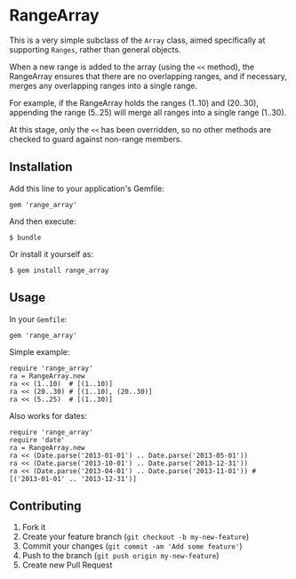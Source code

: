 # RangeArray

This is a very simple subclass of the `Array` class, aimed specifically at supporting `Ranges`, rather than general objects.

When a new range is added to the array (using the `<<` method), the RangeArray ensures that there are no overlapping ranges, and if necessary, merges any overlapping ranges into a single range.

For example, if the RangeArray holds the ranges (1..10) and (20..30), appending the range (5..25) will merge all ranges into a single range (1..30).

At this stage, only the `<<` has been overridden, so no other methods are checked to guard against non-range members.

## Installation

Add this line to your application's Gemfile:

    gem 'range_array'

And then execute:

    $ bundle

Or install it yourself as:

    $ gem install range_array

## Usage

In your `Gemfile`:

```gem 'range_array'```

Simple example:

    require 'range_array'
    ra = RangeArray.new
    ra << (1..10)  # [(1..10)]
    ra << (20..30) # [(1..10), (20..30)]
    ra << (5..25)  # [(1..30)]

Also works for dates:

    require 'range_array'
    require 'date'
    ra = RangeArray.new
    ra << (Date.parse('2013-01-01') .. Date.parse('2013-05-01'))
    ra << (Date.parse('2013-10-01') .. Date.parse('2013-12-31'))
    ra << (Date.parse('2013-04-01') .. Date.parse('2013-11-01')) # [('2013-01-01' .. '2013-12-31')]

## Contributing

1. Fork it
2. Create your feature branch (`git checkout -b my-new-feature`)
3. Commit your changes (`git commit -am 'Add some feature'`)
4. Push to the branch (`git push origin my-new-feature`)
5. Create new Pull Request
